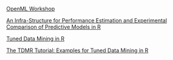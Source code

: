 [OpenML Workshop]()

[An Infra-Structure for Performance Estimation and Experimental Comparison of Predictive Models in R](arxiv.org/pdf/1412.0436v2.pdf)

[Tuned Data Mining in R](ww.gm.fh-koeln.de/~konen/Publikationen/Koch11b.pdf)

[The TDMR Tutorial: Examples for Tuned Data Mining in R](maanvs03.gm.fh-koeln.de/webpub/CIOPReports.d/Kone12b.d/Kone12b.pdf)









